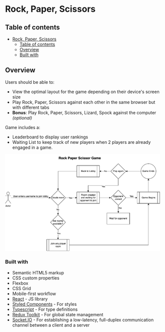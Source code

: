 # Rock, Paper, Scissors

## Table of contents

- [Rock, Paper, Scissors](#rock-paper-scissors)
  - [Table of contents](#table-of-contents)
  - [Overview](#overview)
  - [Built with](#built-with)

## Overview

Users should be able to:

- View the optimal layout for the game depending on their device's screen size
- Play Rock, Paper, Scissors against each other in the same browser but with different tabs
- **Bonus**: Play Rock, Paper, Scissors, Lizard, Spock against the computer _(optional)_

Game includes a: 
- Leaderboard to display user rankings
- Waiting List to keep track of new players when 2 players are already engaged in a game.

![Flowchart](./Frontend/src/assets/design/Flowchart.drawio.png)


### Built with

- Semantic HTML5 markup
- CSS custom properties
- Flexbox
- CSS Grid
- Mobile-first workflow
- [React](https://reactjs.org/) - JS library
- [Styled Components](https://styled-components.com/) - For styles
- [Typescript](https://react-typescript-cheatsheet.netlify.app/) - For type definitions
- [Redux Toolkit](https://redux-toolkit.js.org/) - For global state management
- [Socket.IO](https://socket.io/docs/v4/) - For establishing a low-latency, full-duplex communication channel between a client and a server


